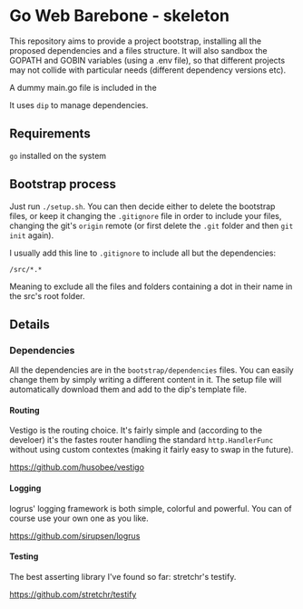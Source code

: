 # Go Web Barebone - skeleton

This repository aims to provide a project bootstrap, installing all the proposed
dependencies and a files structure. It will also sandbox the GOPATH and GOBIN
variables (using a .env file), so that different projects may not collide with
particular needs (different dependency versions etc).

A dummy main.go file is included in the

It uses `dip` to manage dependencies.

## Requirements

`go` installed on the system

## Bootstrap process

Just run `./setup.sh`. You can then decide either to delete the bootstrap files,
or keep it changing the `.gitignore` file in order to include your files,
changing the git's `origin` remote (or first delete the `.git` folder and then
`git init` again).

I usually add this line to `.gitignore` to include all but the dependencies:

`/src/*.*`

Meaning to exclude all the files and folders containing a dot in their name in
the src's root folder.

## Details

### Dependencies
All the dependencies are in the `bootstrap/dependencies` files. You can easily
change them by simply writing a different content in it. The setup file will
automatically download them and add to the dip's template file.

#### Routing
Vestigo is the routing choice. It's fairly simple and (according to the develoer)
it's the fastes router handling the standard `http.HandlerFunc` without using
custom contextes (making it fairly easy to swap in the future).

https://github.com/husobee/vestigo

#### Logging
logrus' logging framework is both simple, colorful and powerful. You can of course
use your own one as you like.

https://github.com/sirupsen/logrus

#### Testing
The best asserting library I've found so far: stretchr's testify.

https://github.com/stretchr/testify
